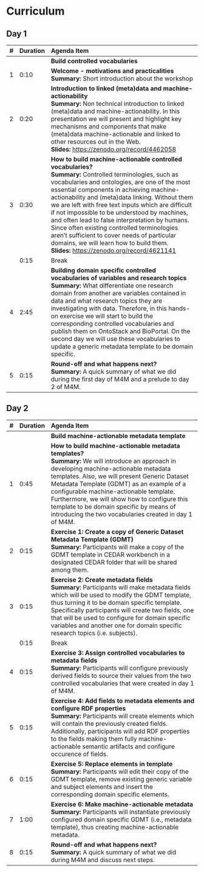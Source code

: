 # Curriculum

## Day 1
| #   | Duration   | Agenda Item                                                                                                            |
|:----|:-----------|:-----------------------------------------------------------------------------------------------------------------------|
|     |            | **Build controlled vocabularies**                                                                                      |
| 1   | 0:10       | **Welcome - motivations and practicalities**<br />**Summary:** Short introduction  about the workshop                  | 
| 2   | 0:20       | **Introduction to linked (meta)data and machine-actionability** <br />**Summary:** Non technical introduction to linked (meta)data and machine-actionability. In this presentation we will present and highlight key mechanisms and components that make (meta)data machine-actionable and linked to other resources out in the Web.<br /> **Slides:** https://zenodo.org/record/4462058|
| 3   | 0:30       | **How to build machine-actionable controlled vocabularies?** <br />**Summary:** Controlled terminologies, such as vocabularies and ontologies, are one of the most essential components in achieving machine-actionability and (meta)data linking. Without them we are left with free text inputs which are difficult if not impossible to be understood by machines, and often lead to false interpretation by humans. Since often existing controlled terminologies aren’t sufficient to cover needs of particular domains, we will learn how to build them.<br /> **Slides:** https://zenodo.org/record/4621141|
|     | 0:15       | Break |
| 4   | 2:45       | **Building domain specific controlled vocabularies of variables and research topics** <br />**Summary:** What differentiate one research domain from another are variables contained in data and what research topics they are investigating with data. Therefore, in this hands-on exercise we will start to build the corresponding controlled vocabularies and publish them on OntoStack and BioPortal. On the second day we will use these vocabularies to update a generic metadata template to be domain specific.|
| 5   | 0:15       | **Round-off and what happens next?** <br /> **Summary:** A quick summary of what we did during the first day of M4M and a prelude to day 2 of M4M.|


## Day 2
| #   | Duration   | Agenda Item                                                                                                            |
|:----|:-----------|:-----------------------------------------------------------------------------------------------------------------------|
|     |            | **Build machine-actionable metadata template**|
| 1   | 0:45       | **How to build machine-actionable metadata templates?** <br /> **Summary:** We will introduce an approach in developing machine-actionable metadata templates. Also, we will present Generic Dataset Metadata Template (GDMT) as an example of a configurable machine-actionable template. Furthermore, we will show how to configure this template to be domain specific by means of introducing the two vocabularies created in day 1 of M4M. |
| 2   | 0:15       | **Exercise 1: Create a copy of Generic Dataset Metadata Template (GDMT)** <br /> **Summary:** Participants will make a copy of the GDMT template in CEDAR workbench in a designated CEDAR folder that will be shared among them.|
| 3   | 0:15       | **Exercise 2: Create metadata fields** <br /> **Summary:** Participants will make metadata fields which will be used to modify the GDMT template, thus turning it to be domain specific template. Specifically participants will create two fields, one that will be used to configure for domain specific variables and another one for domain specific research topics (i.e. subjects). |
|     | 0:15       | Break|
| 4   | 0:15       | **Exercise 3: Assign controlled vocabularies to metadata fields** <br /> **Summary:** Participants will configure previously derived fields to source their values from the two controlled vocabularies that were created in day 1 of M4M.|
| 5   | 0:15       | **Exercise 4: Add fields to metadata elements and configure RDF properties** <br /> **Summary:** Participants will create elements which will contain the previously created fields. Additionally, participants will add RDF properties to the fields making them fully machine-actionable semantic artifacts and configure occurence of fields. |
| 6   | 0:15       | **Exercise 5: Replace elements in template** <br /> **Summary:** Participants will edit their copy of the GDMT template, remove existing generic variable and subject elements and insert the corresponding domain specific elements. |
| 7   | 1:00       | **Exercise 6: Make machine-actionable metadata** <br /> **Summary:** Participants will instantiate previously configured domain specific GDMT (i.e., metadata template), thus creating machine-actionable metadata. |
| 8   | 0:15       | **Round-off and what happens next?** <br /> **Summary:** A quick summary of what we did during M4M and discuss next steps. |
